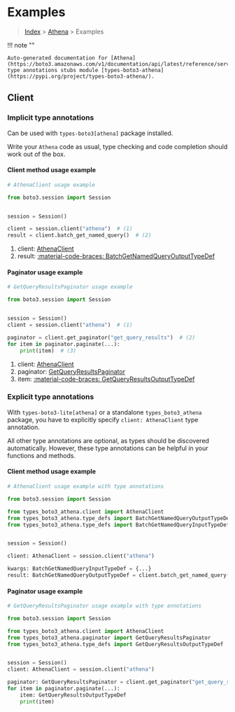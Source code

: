 # Examples

> [Index](../README.md) > [Athena](./README.md) > Examples

!!! note ""

    Auto-generated documentation for [Athena](https://boto3.amazonaws.com/v1/documentation/api/latest/reference/services/athena.html#athena)
    type annotations stubs module [types-boto3-athena](https://pypi.org/project/types-boto3-athena/).

## Client

### Implicit type annotations

Can be used with `types-boto3[athena]` package installed.

Write your `Athena` code as usual,
type checking and code completion should work out of the box.


#### Client method usage example

```python
# AthenaClient usage example

from boto3.session import Session


session = Session()

client = session.client("athena")  # (1)
result = client.batch_get_named_query()  # (2)
```

1. client: [AthenaClient](./client.md)
2. result: [:material-code-braces: BatchGetNamedQueryOutputTypeDef](./type_defs.md#batchgetnamedqueryoutputtypedef)



#### Paginator usage example

```python
# GetQueryResultsPaginator usage example

from boto3.session import Session


session = Session()
client = session.client("athena")  # (1)

paginator = client.get_paginator("get_query_results")  # (2)
for item in paginator.paginate(...):
    print(item)  # (3)
```

1. client: [AthenaClient](./client.md)
2. paginator: [GetQueryResultsPaginator](./paginators.md#getqueryresultspaginator)
3. item: [:material-code-braces: GetQueryResultsOutputTypeDef](./type_defs.md#getqueryresultsoutputtypedef)




### Explicit type annotations

With `types-boto3-lite[athena]`
or a standalone `types_boto3_athena` package, you have to explicitly specify `client: AthenaClient` type annotation.

All other type annotations are optional, as types should be discovered automatically.
However, these type annotations can be helpful in your functions and methods.


#### Client method usage example

```python
# AthenaClient usage example with type annotations

from boto3.session import Session

from types_boto3_athena.client import AthenaClient
from types_boto3_athena.type_defs import BatchGetNamedQueryOutputTypeDef
from types_boto3_athena.type_defs import BatchGetNamedQueryInputTypeDef


session = Session()

client: AthenaClient = session.client("athena")

kwargs: BatchGetNamedQueryInputTypeDef = {...}
result: BatchGetNamedQueryOutputTypeDef = client.batch_get_named_query(**kwargs)
```



#### Paginator usage example

```python
# GetQueryResultsPaginator usage example with type annotations

from boto3.session import Session

from types_boto3_athena.client import AthenaClient
from types_boto3_athena.paginator import GetQueryResultsPaginator
from types_boto3_athena.type_defs import GetQueryResultsOutputTypeDef


session = Session()
client: AthenaClient = session.client("athena")

paginator: GetQueryResultsPaginator = client.get_paginator("get_query_results")
for item in paginator.paginate(...):
    item: GetQueryResultsOutputTypeDef
    print(item)
```




